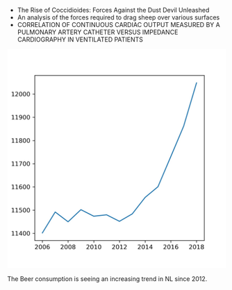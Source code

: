 
* The Rise of Coccidioides: Forces Against the Dust Devil Unleashed
* An analysis of the forces required to drag sheep over various surfaces
* CORRELATION OF CONTINUOUS CARDIAC OUTPUT MEASURED BY A PULMONARY ARTERY CATHETER VERSUS IMPEDANCE CARDIOGRAPHY IN VENTILATED PATIENTS


![Plot](NL_Beer.jpg)


The Beer consumption is seeing an increasing trend in NL since 2012.




